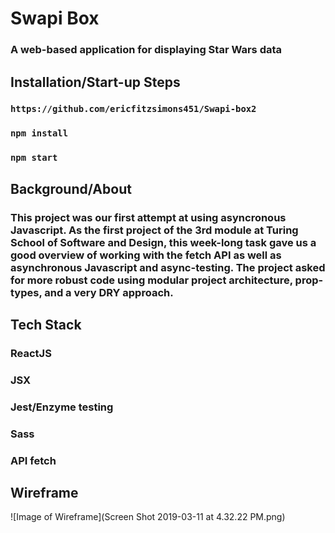 # Swapi Box
### A web-based application for displaying Star Wars data

## Installation/Start-up Steps
### ```https://github.com/ericfitzsimons451/Swapi-box2```
### ```npm install```
### ```npm start```

## Background/About
### This project was our first attempt at using asyncronous Javascript.  As the first project of the 3rd module at Turing School of Software and Design, this week-long task gave us a good overview of working with the fetch API as well as asynchronous Javascript and async-testing.  The project asked for more robust code using modular project architecture, prop-types, and a very DRY approach.

## Tech Stack
### ReactJS
### JSX
### Jest/Enzyme testing
### Sass
### API fetch

## Wireframe

![Image of Wireframe](Screen Shot 2019-03-11 at 4.32.22 PM.png)
